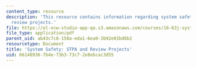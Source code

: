 ```yaml
---
content_type: resource
description: 'This resource contains information regarding system safety: STPA and
  review projects.'
file: https://ol-ocw-studio-app-qa.s3.amazonaws.com/courses/16-63j-system-safety-spring-2016/661489367b4e73b373c72e8ebcac3d55_MIT16_63JS16_LecNotes13.pdf
file_type: application/pdf
parent_uid: ab43c7c8-150a-eda1-6ea0-3b92e01bd6b2
resourcetype: Document
title: 'System Safety: STPA and Review Projects'
uid: 66148936-7b4e-73b3-73c7-2e8ebcac3d55
---
```

